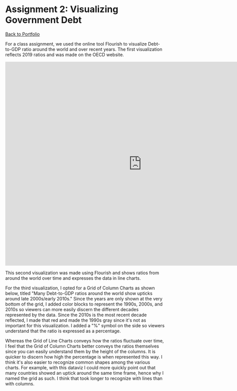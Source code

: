 # Assignment 2: Visualizing Government Debt
[Back to Portfolio](/butler-portfolio) 

For a class assignment, we used the online tool Flourish to visualize Debt-to-GDP ratio around the world and over recent years. The first visualization reflects 2019 ratios and was made on the OECD website.
<iframe src="https://data.oecd.org/chart/6gMF" width="860" height="645" style="border: 0" mozallowfullscreen="true" webkitallowfullscreen="true" allowfullscreen="true"><a href="https://data.oecd.org/chart/6gMF" target="_blank">OECD Chart: General government debt, Total, % of GDP, Annual, 2019</a></iframe>

This second visualization was made using Flourish and shows ratios from around the world over time and expresses the data in line charts.
<div class="flourish-embed flourish-chart" data-src="visualisation/5291010"><script src="https://public.flourish.studio/resources/embed.js"></script></div>

For the third visualization, I opted for a Grid of Column Charts as shown below, titled "Many Debt-to-GDP ratios around the world show upticks around late 2000s/early 2010s." Since the years are only shown at the very bottom of the grid, I added color blocks to represent the 1990s, 2000s, and 2010s so viewers can more easily discern the different decades represented by the data. Since the 2010s is the most recent decade reflected, I made that red and made the 1990s gray since it's not as important for this visualization. I added a "%" symbol on the side so viewers understand that the ratio is expressed as a percentage.

Whereas the Grid of Line Charts conveys how the ratios fluctuate over time, I feel that the Grid of Column Charts better conveys the ratios themselves since you can easily understand them by the height of the columns. It is quicker to discern how high the percentage is when represented this way. I think it's also easier to recognize common shapes among the various charts. For example, with this dataviz I could more quickly point out that many countries showed an uptick around the same time frame, hence why I named the grid as such. I think that took longer to recognize with lines than with columns.
<div class="flourish-embed flourish-chart" data-src="visualisation/5291097"><script src="https://public.flourish.studio/resources/embed.js"></script></div>
